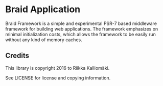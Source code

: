 # Braid Application #

Braid Framework is a simple and experimental PSR-7 based middleware framework
for building web applications. The framework emphasizes on minimal
initialization costs, which allows the framework to be easily run without any
kind of memory caches.

## Credits ##

This library is copyright 2016 to Riikka Kalliomäki.

See LICENSE for license and copying information.
